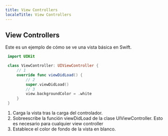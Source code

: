 ```yaml
---
title: View Controllers
localeTitle: View Controllers
---
```

## View Controllers

Este es un ejemplo de cómo se ve una vista básica en Swift.

 ```Swift
  import UIKit

  class ViewController: UIViewController {
      // 1
      override func viewDidLoad() {
          // 2
          super.viewDidLoad()
          // 3
          view.backgroundColor = .white
      }  
  }
 ```
1. Carga la vista tras la carga del controlador.
2. Sobreescribe la función viewDidLoad de la clase UIViewController. Esto es necesario para cualquier view controller
3. Establece el color de fondo de la vista en blanco.
